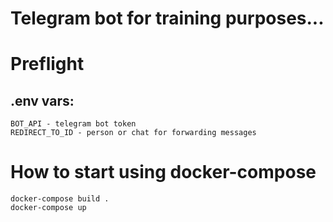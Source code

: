 # Telegram bot for training purposes... 

# Preflight 
## .env vars:
    BOT_API - telegram bot token
    REDIRECT_TO_ID - person or chat for forwarding messages

# How to start using docker-compose
    docker-compose build .
    docker-compose up